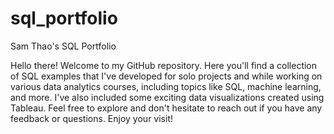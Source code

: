 # sql_portfolio

Sam Thao's SQL Portfolio

Hello there! Welcome to my GitHub repository. Here you'll find a collection of SQL examples that I've developed for solo projects and while working on various data analytics courses, including topics like SQL, machine learning, and more. I've also included some exciting data visualizations created using Tableau. Feel free to explore and don't hesitate to reach out if you have any feedback or questions. Enjoy your visit!
